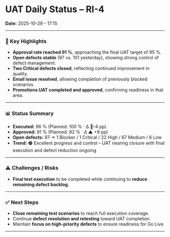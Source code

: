 # UAT Daily Status – RI-4  
**Date:** 2025-10-29  - 17:15

---

### 🔹 Key Highlights
- **Approval rate reached 91 %**, approaching the final UAT target of 95 %.  
- **Open defects stable** (97 vs. 101 yesterday), showing strong control of defect management.  
- **Two Critical defects closed**, reflecting continued improvement in quality.  
- **Email issue resolved**, allowing completion of previously blocked scenarios.  
- **Promotions UAT completed and approved**, confirming readiness in that area.  

---

### 📊 Status Summary
- **Executed:** 96 % (Planned: 100 % · Δ 🔻–4 pp)  
- **Approved:** 91 % (Planned: 82 %  · Δ ▲ +9 pp)  
- **Open defects:** 97 → 1 Blocker / 1 Critical / 22 High / 67 Medium / 6 Low  
- **Trend:** 🟠 Excellent progress and control – UAT nearing closure with final execution and defect reduction ongoing  

---

### ⚠️ Challenges / Risks
- **Final test execution** to be completed while continuing to **reduce remaining defect backlog**.  

---

### ✅ Next Steps
- **Close remaining test scenarios** to reach full execution coverage.  
- Continue **defect resolution and retesting** toward UAT completion.  
- Maintain **focus on high-priority defects** to ensure readiness for Go Live.  

---


